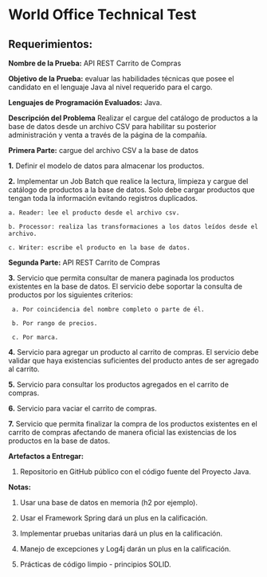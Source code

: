 # World Office Technical Test

## Requerimientos:

**Nombre de la Prueba:** API REST Carrito de Compras 

**Objetivo de la Prueba:** evaluar las habilidades técnicas que posee el candidato en el lenguaje Java al nivel requerido para el cargo.

**Lenguajes de Programación Evaluados:** Java.

**Descripción del Problema**
Realizar el cargue del catálogo de productos a la base de datos desde un archivo CSV para habilitar su posterior administración y venta a través de la página de la compañía.

**Primera Parte:** cargue del archivo CSV a la base de datos

**1.** Definir el modelo de datos para almacenar los productos.

**2.** Implementar un Job Batch que realice la lectura, limpieza y cargue del catálogo de productos a la base de datos. Solo debe cargar productos que tengan toda la información evitando registros duplicados.

    a. Reader: lee el producto desde el archivo csv.

    b. Processor: realiza las transformaciones a los datos leídos desde el archivo.

    c. Writer: escribe el producto en la base de datos.

**Segunda Parte:** API REST Carrito de Compras
    
**3.** Servicio que permita consultar de manera paginada los productos existentes en la base de datos. El servicio debe soportar la consulta de productos por los siguientes criterios:
        
     a. Por coincidencia del nombre completo o parte de él.
        
     b. Por rango de precios.
        
     c. Por marca.

**4.** Servicio para agregar un producto al carrito de compras. El servicio debe validar que haya existencias suficientes del producto antes de ser agregado al carrito.
  
**5.** Servicio para consultar los productos agregados en el carrito de compras.
    
**6.** Servicio para vaciar el carrito de compras.

**7.** Servicio que permita finalizar la compra de los productos existentes en el carrito de compras afectando de manera oficial las existencias de los productos en la base de datos.

**Artefactos a Entregar:**

1. Repositorio en GitHub público con el código fuente del Proyecto Java.

**Notas:**

1. Usar una base de datos en memoria (h2 por ejemplo).

2. Usar el Framework Spring dará un plus en la calificación.

3. Implementar pruebas unitarias dará un plus en la calificación.

4. Manejo de excepciones y Log4j darán un plus en la calificación.

5. Prácticas de código limpio - principios SOLID.

